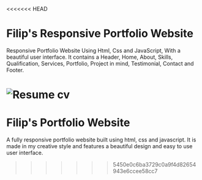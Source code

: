 <<<<<<< HEAD
# Filip's Responsive Portfolio Website
Responsive Portfolio Website Using Html, Css and JavaScript, With a beautiful user interface. It contains a Header, Home, About, Skills, Qualification, Services, Portfolio, Project in mind, Testimonial, Contact and Footer.

![Resume cv](/preview.png)
=======
# Filip's Portfolio Website
A fully responsive portfolio website built using html, css and javascript. 
It is made in my creative style and features a beautiful design and easy to use user interface. 
>>>>>>> 5450e0c6ba3729c0a9f4d82654943e6ccee58cc7
